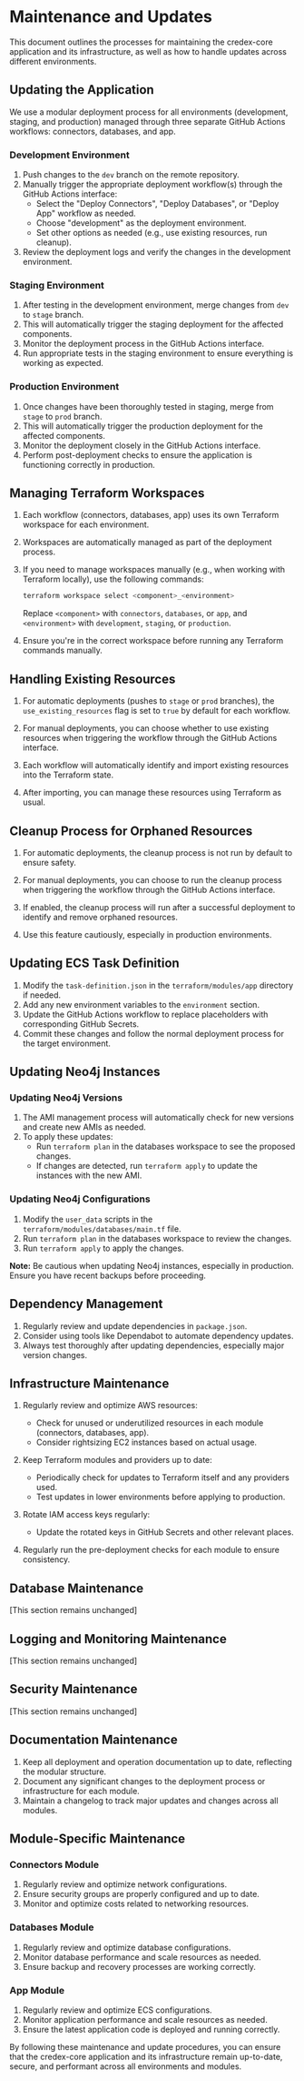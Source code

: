 # Maintenance and Updates

This document outlines the processes for maintaining the credex-core application and its infrastructure, as well as how to handle updates across different environments.

## Updating the Application

We use a modular deployment process for all environments (development, staging, and production) managed through three separate GitHub Actions workflows: connectors, databases, and app.

### Development Environment

1. Push changes to the `dev` branch on the remote repository.
2. Manually trigger the appropriate deployment workflow(s) through the GitHub Actions interface:
   - Select the "Deploy Connectors", "Deploy Databases", or "Deploy App" workflow as needed.
   - Choose "development" as the deployment environment.
   - Set other options as needed (e.g., use existing resources, run cleanup).
3. Review the deployment logs and verify the changes in the development environment.

### Staging Environment

1. After testing in the development environment, merge changes from `dev` to `stage` branch.
2. This will automatically trigger the staging deployment for the affected components.
3. Monitor the deployment process in the GitHub Actions interface.
4. Run appropriate tests in the staging environment to ensure everything is working as expected.

### Production Environment

1. Once changes have been thoroughly tested in staging, merge from `stage` to `prod` branch.
2. This will automatically trigger the production deployment for the affected components.
3. Monitor the deployment closely in the GitHub Actions interface.
4. Perform post-deployment checks to ensure the application is functioning correctly in production.

## Managing Terraform Workspaces

1. Each workflow (connectors, databases, app) uses its own Terraform workspace for each environment.

2. Workspaces are automatically managed as part of the deployment process.

3. If you need to manage workspaces manually (e.g., when working with Terraform locally), use the following commands:
   ```bash
   terraform workspace select <component>_<environment>
   ```
   Replace `<component>` with `connectors`, `databases`, or `app`, and `<environment>` with `development`, `staging`, or `production`.

4. Ensure you're in the correct workspace before running any Terraform commands manually.

## Handling Existing Resources

1. For automatic deployments (pushes to `stage` or `prod` branches), the `use_existing_resources` flag is set to `true` by default for each workflow.

2. For manual deployments, you can choose whether to use existing resources when triggering the workflow through the GitHub Actions interface.

3. Each workflow will automatically identify and import existing resources into the Terraform state.

4. After importing, you can manage these resources using Terraform as usual.

## Cleanup Process for Orphaned Resources

1. For automatic deployments, the cleanup process is not run by default to ensure safety.

2. For manual deployments, you can choose to run the cleanup process when triggering the workflow through the GitHub Actions interface.

3. If enabled, the cleanup process will run after a successful deployment to identify and remove orphaned resources.

4. Use this feature cautiously, especially in production environments.

## Updating ECS Task Definition

1. Modify the `task-definition.json` in the `terraform/modules/app` directory if needed.
2. Add any new environment variables to the `environment` section.
3. Update the GitHub Actions workflow to replace placeholders with corresponding GitHub Secrets.
4. Commit these changes and follow the normal deployment process for the target environment.

## Updating Neo4j Instances

### Updating Neo4j Versions

1. The AMI management process will automatically check for new versions and create new AMIs as needed.
2. To apply these updates:
   - Run `terraform plan` in the databases workspace to see the proposed changes.
   - If changes are detected, run `terraform apply` to update the instances with the new AMI.

### Updating Neo4j Configurations

1. Modify the `user_data` scripts in the `terraform/modules/databases/main.tf` file.
2. Run `terraform plan` in the databases workspace to review the changes.
3. Run `terraform apply` to apply the changes.

**Note:** Be cautious when updating Neo4j instances, especially in production. Ensure you have recent backups before proceeding.

## Dependency Management

1. Regularly review and update dependencies in `package.json`.
2. Consider using tools like Dependabot to automate dependency updates.
3. Always test thoroughly after updating dependencies, especially major version changes.

## Infrastructure Maintenance

1. Regularly review and optimize AWS resources:
   - Check for unused or underutilized resources in each module (connectors, databases, app).
   - Consider rightsizing EC2 instances based on actual usage.

2. Keep Terraform modules and providers up to date:
   - Periodically check for updates to Terraform itself and any providers used.
   - Test updates in lower environments before applying to production.

3. Rotate IAM access keys regularly:
   - Update the rotated keys in GitHub Secrets and other relevant places.

4. Regularly run the pre-deployment checks for each module to ensure consistency.

## Database Maintenance

[This section remains unchanged]

## Logging and Monitoring Maintenance

[This section remains unchanged]

## Security Maintenance

[This section remains unchanged]

## Documentation Maintenance

1. Keep all deployment and operation documentation up to date, reflecting the modular structure.
2. Document any significant changes to the deployment process or infrastructure for each module.
3. Maintain a changelog to track major updates and changes across all modules.

## Module-Specific Maintenance

### Connectors Module

1. Regularly review and optimize network configurations.
2. Ensure security groups are properly configured and up to date.
3. Monitor and optimize costs related to networking resources.

### Databases Module

1. Regularly review and optimize database configurations.
2. Monitor database performance and scale resources as needed.
3. Ensure backup and recovery processes are working correctly.

### App Module

1. Regularly review and optimize ECS configurations.
2. Monitor application performance and scale resources as needed.
3. Ensure the latest application code is deployed and running correctly.

By following these maintenance and update procedures, you can ensure that the credex-core application and its infrastructure remain up-to-date, secure, and performant across all environments and modules.
